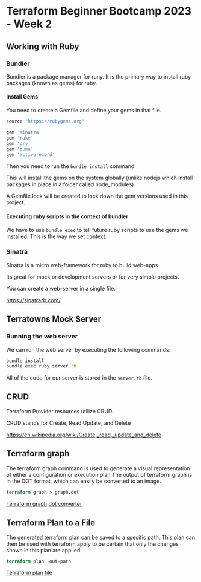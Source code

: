 # Terraform Beginner Bootcamp 2023 - Week 2

## Working with Ruby

### Bundler

Bundler is a package manager for runy.
It is the primary way to install ruby packages (known as gems) for ruby.

#### Install Gems

You need to create a Gemfile and define your gems in that file.

```rb
source "https://rubygems.org"

gem 'sinatra'
gem 'rake'
gem 'pry'
gem 'puma'
gem 'activerecord'
```

Then you need to run the `bundle install` command

This will install the gems on the system globally (unlike nodejs which install packages in place in a folder called node_modules)

A Gemfile.lock will be created to lock down the gem versions used in this project.

#### Executing ruby scripts in the context of bundler

We have to use `bundle exec` to tell future ruby scripts to use the gems we installed. This is the way we set context.

### Sinatra

Sinatra is a micro web-framework for ruby to build web-apps.

Its great for mock or development servers or for very simple projects.

You can create a web-server in a single file.

https://sinatrarb.com/

## Terratowns Mock Server

### Running the web server

We can run the web server by executing the following commands:

```rb
bundle install
bundle exec ruby server.rb
```

All of the code for our server is stored in the `server.rb` file.

## CRUD

Terraform Provider resources utilize CRUD.

CRUD stands for Create, Read Update, and Delete

https://en.wikipedia.org/wiki/Create,_read,_update_and_delete


## Terraform graph

The terraform graph command is used to generate a visual representation of either a configuration or execution plan
The output of terraform graph is in the DOT format, which can easily be converted to an image.

```tf
terraform graph > graph.dot
``````

[Terraform graph](https://developer.hashicorp.com/terraform/cli/commands/graph)
[dot converter](https://dreampuf.github.io/GraphvizOnline/)

## Terraform Plan to a File

The generated terraform plan can be saved to a specific path.
This plan can then be used with terraform apply to be certain that only the changes shown in this plan are applied.

```tf
terraform plan -out=path
``````

[Terraform plan file](https://developer.hashicorp.com/terraform/tutorials/cli/plan)